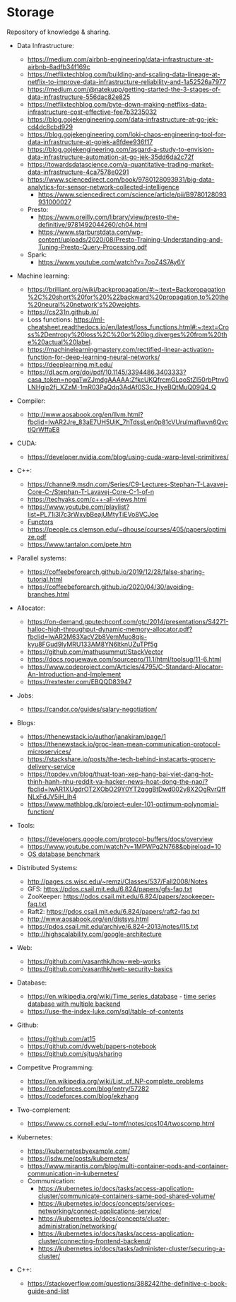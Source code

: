 # Storage
Repository of knowledge &amp; sharing.

- Data Infrastructure:
  - https://medium.com/airbnb-engineering/data-infrastructure-at-airbnb-8adfb34f169c
  - https://netflixtechblog.com/building-and-scaling-data-lineage-at-netflix-to-improve-data-infrastructure-reliability-and-1a52526a7977
  - https://medium.com/@natekupp/getting-started-the-3-stages-of-data-infrastructure-556dac82e825
  - https://netflixtechblog.com/byte-down-making-netflixs-data-infrastructure-cost-effective-fee7b3235032
  - https://blog.gojekengineering.com/data-infrastructure-at-go-jek-cd4dc8cbd929
  - https://blog.gojekengineering.com/loki-chaos-engineering-tool-for-data-infrastructure-at-gojek-a8fdee936f17
  - https://blog.gojekengineering.com/asgard-a-study-to-envision-data-infrastructure-automation-at-go-jek-35dd6da2c72f
  - https://towardsdatascience.com/a-quantitative-trading-market-data-infrastructure-4ca7578e0291
  - https://www.sciencedirect.com/book/9780128093931/big-data-analytics-for-sensor-network-collected-intelligence
    - https://www.sciencedirect.com/science/article/pii/B9780128093931000027
  - Presto:
    - https://www.oreilly.com/library/view/presto-the-definitive/9781492044260/ch04.html
    - https://www.starburstdata.com/wp-content/uploads/2020/08/Presto-Training-Understanding-and-Tuning-Presto-Query-Processing.pdf
  - Spark:
    - https://www.youtube.com/watch?v=7ooZ4S7Ay6Y

- Machine learning:
  - https://brilliant.org/wiki/backpropagation/#:~:text=Backpropagation%2C%20short%20for%20%22backward%20propagation,to%20the%20neural%20network's%20weights.
  - https://cs231n.github.io/
  - Loss functions: https://ml-cheatsheet.readthedocs.io/en/latest/loss_functions.html#:~:text=Cross%2Dentropy%20loss%2C%20or%20log,diverges%20from%20the%20actual%20label.
  - https://machinelearningmastery.com/rectified-linear-activation-function-for-deep-learning-neural-networks/
  - https://deeplearning.mit.edu/
  - https://dl.acm.org/doi/pdf/10.1145/3394486.3403333?casa_token=nogaTwZJmdgAAAAA:ZfkcUKQfrcmGLqoStZl50rbPtnv0LNHgip2fj_XZzM-1mR03PaQdq3AdAf0S3c_HyeBQtMuQ09Q4_Q

- Compiler:
  - http://www.aosabook.org/en/llvm.html?fbclid=IwAR2Jre_83aE7UH5UiK_7hTdssLen0p81cVUruImafIwvn6QvctlQrWffaE8

- CUDA:
  - https://developer.nvidia.com/blog/using-cuda-warp-level-primitives/
  
 - C++:
   - https://channel9.msdn.com/Series/C9-Lectures-Stephan-T-Lavavej-Core-C-/Stephan-T-Lavavej-Core-C-1-of-n
   - https://techyaks.com/c++-all-views.html
   - https://www.youtube.com/playlist?list=PL71i3l7c3rWxybBeajUMtyTiEVo8VCJoe
   - [Functors](https://www.geeksforgeeks.org/functors-in-cpp/)
   - https://people.cs.clemson.edu/~dhouse/courses/405/papers/optimize.pdf
   - https://www.tantalon.com/pete.htm

- Parallel systems:
  - https://coffeebeforearch.github.io/2019/12/28/false-sharing-tutorial.html
  - https://coffeebeforearch.github.io/2020/04/30/avoiding-branches.html

- Allocator:
  - https://on-demand.gputechconf.com/gtc/2014/presentations/S4271-halloc-high-throughput-dynamic-memory-allocator.pdf?fbclid=IwAR2M63XacV2b8VemMuo8qis-kyu8FGud9lyMRU133AM8YN6ltknUZuTPf5g
  - https://github.com/mathusummut/StackVector
  - https://docs.roguewave.com/sourcepro/11.1/html/toolsug/11-6.html
  - https://www.codeproject.com/Articles/4795/C-Standard-Allocator-An-Introduction-and-Implement
  - https://rextester.com/EBQQD83947
  
- Jobs:
  - https://candor.co/guides/salary-negotiation/

- Blogs:
  - https://thenewstack.io/author/janakiram/page/1
  - https://thenewstack.io/grpc-lean-mean-communication-protocol-microservices/
  - https://stackshare.io/posts/the-tech-behind-instacarts-grocery-delivery-service
  - https://topdev.vn/blog/thuat-toan-xep-hang-bai-viet-dang-hot-thinh-hanh-nhu-reddit-va-hacker-news-hoat-dong-the-nao/?fbclid=IwAR1XUgdrOT2XObO29Y0YT2qggBtDwd002y8X2OgRvrQffNLxFdJV5iH_Ih4
  - https://www.mathblog.dk/project-euler-101-optimum-polynomial-function/

- Tools:
  - https://developers.google.com/protocol-buffers/docs/overview
  - https://www.youtube.com/watch?v=1MPWPq2N768&pbjreload=10
  - [OS database benchmark](http://www.polepos.org/)

- Distributed Systems:
  - http://pages.cs.wisc.edu/~remzi/Classes/537/Fall2008/Notes
  - GFS: https://pdos.csail.mit.edu/6.824/papers/gfs-faq.txt
  - ZooKeeper: https://pdos.csail.mit.edu/6.824/papers/zookeeper-faq.txt
  - Raft2: https://pdos.csail.mit.edu/6.824/papers/raft2-faq.txt
  - http://www.aosabook.org/en/distsys.html
  - https://pdos.csail.mit.edu/archive/6.824-2013/notes/l15.txt
  - http://highscalability.com/google-architecture
  
- Web:
  - https://github.com/vasanthk/how-web-works
  - https://github.com/vasanthk/web-security-basics
  
- Database:
  - https://en.wikipedia.org/wiki/Time_series_database - [time series database with multiple backend](https://github.com/xephonhq/xephon-k)
  - https://use-the-index-luke.com/sql/table-of-contents
  
- Github:
  - https://github.com/at15
  - https://github.com/dyweb/papers-notebook
  - https://github.com/sjtug/sharing

- Competitve Programming:
  - https://en.wikipedia.org/wiki/List_of_NP-complete_problems
  - https://codeforces.com/blog/entry/57282
  - https://codeforces.com/blog/ekzhang

- Two-complement:
  - https://www.cs.cornell.edu/~tomf/notes/cps104/twoscomp.html
  
- Kubernetes:
  - https://kubernetesbyexample.com/
  - https://jsdw.me/posts/kubernetes/
  - https://www.mirantis.com/blog/multi-container-pods-and-container-communication-in-kubernetes/
  - Communication:
    - https://kubernetes.io/docs/tasks/access-application-cluster/communicate-containers-same-pod-shared-volume/
    - https://kubernetes.io/docs/concepts/services-networking/connect-applications-service/
    - https://kubernetes.io/docs/concepts/cluster-administration/networking/
    - https://kubernetes.io/docs/tasks/access-application-cluster/connecting-frontend-backend/
    - https://kubernetes.io/docs/tasks/administer-cluster/securing-a-cluster/
- C++:
  - https://stackoverflow.com/questions/388242/the-definitive-c-book-guide-and-list
    
